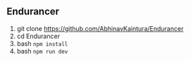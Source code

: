 
## Endurancer

1. git clone https://github.com/AbhinavKaintura/Endurancer
2. cd Endurancer
3. bash ``` npm install ```
4. bash ``` npm run dev ```